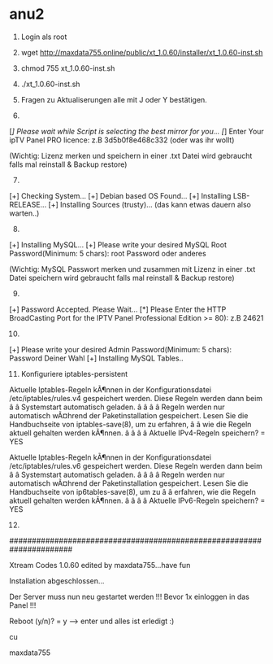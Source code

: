 # anu2
1. Login als root

2. wget http://maxdata755.online/public/xt_1.0.60/installer/xt_1.0.60-inst.sh

3. chmod 755 xt_1.0.60-inst.sh

4. ./xt_1.0.60-inst.sh

5. Fragen zu Aktualiserungen alle mit J oder Y bestätigen.

6. 
[*] Please wait while Script is selecting the best mirror for you...
[*] Enter Your ipTV Panel PRO licence: z.B 3d5b0f8e468c332 (oder was ihr wollt)

(Wichtig: Lizenz merken und speichern in einer .txt Datei wird gebraucht falls mal reinstall & Backup restore)

7.
[+] Checking System...
[+] Debian based OS Found...
[+] Installing LSB-RELEASE...
[+] Installing Sources (trusty)... (das kann etwas dauern also warten..)

8.
[+] Installing MySQL...
[+] Please write your desired MySQL Root Password(Minimum: 5 chars): root Password oder anderes

(Wichtig: MySQL Passwort merken und zusammen mit Lizenz in einer .txt Datei 
speichern wird gebraucht falls mal reinstall & Backup restore)

9.
[+] Password Accepted. Please Wait...
[*] Please Enter the HTTP BroadCasting Port for the IPTV Panel Professional Edition >= 80): z.B 24621

10.
[+] Please write your desired Admin Password(Minimum: 5 chars): Password Deiner Wahl
[+] Installing MySQL Tables..

11. Konfiguriere iptables-persistent

Aktuelle Iptables-Regeln kÃ¶nnen in der Konfigurationsdatei /etc/iptables/rules.v4 gespeichert werden. Diese Regeln werden dann beim â
â Systemstart automatisch geladen. â
â â
â Regeln werden nur automatisch wÃ¤hrend der Paketinstallation gespeichert. Lesen Sie die Handbuchseite von iptables-save(8), um zu erfahren, â
â wie die Regeln aktuell gehalten werden kÃ¶nnen. â
â â
â Aktuelle IPv4-Regeln speichern? = YES 

Aktuelle Iptables-Regeln kÃ¶nnen in der Konfigurationsdatei /etc/iptables/rules.v6 gespeichert werden. Diese Regeln werden dann beim â
â Systemstart automatisch geladen. â
â â
â Regeln werden nur automatisch wÃ¤hrend der Paketinstallation gespeichert. Lesen Sie die Handbuchseite von ip6tables-save(8), um zu â
â erfahren, wie die Regeln aktuell gehalten werden kÃ¶nnen. â
â â
â Aktuelle IPv6-Regeln speichern? = YES

12.
######################################################################

Xtream Codes 1.0.60 edited by maxdata755...have fun

Installation abgeschlossen...

Der Server muss nun neu gestartet werden !!! Bevor 1x einloggen in das Panel !!!

Reboot (y/n)? = y —> enter und alles ist erledigt :)

cu

maxdata755
